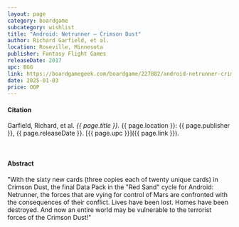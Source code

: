 ```yaml
---
layout: page
category: boardgame
subcategory: wishlist
title: "Android: Netrunner – Crimson Dust"
author: Richard Garfield, et al.
location: Roseville, Minnesota
publisher: Fantasy Flight Games
releaseDate: 2017
upc: BGG
link: https://boardgamegeek.com/boardgame/227882/android-netrunner-crimson-dust
date: 2025-01-03
price: OOP
---
```


#### Citation

Garfield, Richard, et al. *{{ page.title }}.* {{ page.location }}: {{ page.publisher }}, {{ page.releaseDate }}. [{{ page.upc }}]({{ page.link }}).

<br>


#### Abstract

"With the sixty new cards (three copies each of twenty unique cards) in Crimson Dust, the final Data Pack in the "Red Sand" cycle for Android: Netrunner, the forces that are vying for control of Mars are confronted with the consequences of their conflict. Lives have been lost. Homes have been destroyed. And now an entire world may be vulnerable to the terrorist forces of the Crimson Dust!"
